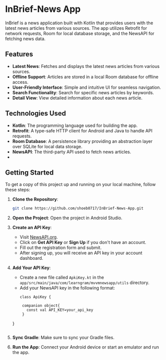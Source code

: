 # InBrief-News App

InBrief is a news application built with Kotlin that provides users with the latest news articles from various sources. The app utilizes Retrofit for network requests, Room for local database storage, and the NewsAPI for fetching news data.

## Features

- **Latest News**: Fetches and displays the latest news articles from various sources.
- **Offline Support**: Articles are stored in a local Room database for offline access.
- **User-Friendly Interface**: Simple and intuitive UI for seamless navigation.
- **Search Functionality**: Search for specific news articles by keywords.
- **Detail View**: View detailed information about each news article.

## Technologies Used

- **Kotlin**: The programming language used for building the app.
- **Retrofit**: A type-safe HTTP client for Android and Java to handle API requests.
- **Room Database**: A persistence library providing an abstraction layer over SQLite for local data storage.
- **NewsAPI**: The third-party API used to fetch news articles.
- 
## Getting Started

To get a copy of this project up and running on your local machine, follow these steps:

1. **Clone the Repository**:
   ```bash
   git clone https://github.com/shoeb0717/InBrief-News-App.git

2. **Open the Project**: Open the project in Android Studio.

3. **Create an API Key**:
   - Visit [NewsAPI.org](https://newsapi.org/).
   - Click on **Get API Key** or **Sign Up** if you don't have an account.
   - Fill out the registration form and submit.
   - After signing up, you will receive an API key in your account dashboard.

4. **Add Your API Key**:
   - Create a new file called `ApkiKey.kt` in the `app/src/main/java/com/learngram/mvvmnewsapp/utils` directory.
   - Add your NewsAPI key in the following format:
     ```
     class ApiKey {

      companion object{
        const val API_KEY=your_api_key
      }
    }
     ```

5. **Sync Gradle**: Make sure to sync your Gradle files.

6. **Run the App**: Connect your Android device or start an emulator and run the app.
